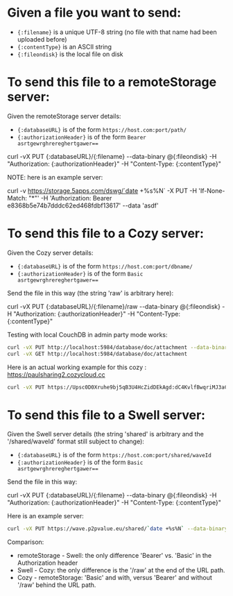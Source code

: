 # Given a file you want to send:

* `{:filename}` is a unique UTF-8 string (no file with that name had been uploaded before)
* `{:contentType}` is an ASCII string
* `{:fileondisk}` is the local file on disk

# To send this file to a remoteStorage server:

Given the remoteStorage server details:

* `{:databaseURL}` is of the form `https://host.com:port/path/`
* `{:authorizationHeader}` is of the form `Bearer asrtgewrghrereghertgawer==`

curl -vX PUT {:databaseURL}/{:filename}
    --data-binary @{:fileondisk}
    -H "Authorization: {:authorizationHeader}" -H "Content-Type: {:contentType}"

NOTE: here is an example server:

curl -v https://storage.5apps.com/dswg/`date +%s%N` -X PUT -H 'If-None-Match: "*"' -H 'Authorization: Bearer e8368b5e74b7dddc62ed468fdbf13617' --data 'asdf'

# To send this file to a Cozy server:

Given the Cozy server details:

* `{:databaseURL}` is of the form `https://host.com:port/dbname/`
* `{:authorizationHeader}` is of the form `Basic asrtgewrghrereghertgawer==`

Send the file in this way (the string 'raw' is arbitrary here):

curl -vX PUT {:databaseURL}/{:filename}/raw
    --data-binary @{:fileondisk}
    -H "Authorization: {:authorizationHeader}" -H "Content-Type: {:contentType}"
    
Testing with local CouchDB in admin party mode works:
````bash
curl -vX PUT http://localhost:5984/database/doc/attachment --data-binary @/usr/share/doc/nodejs/full-white-stripe.jpg -H "Content-Type: image/jpg"
curl -vX GET http://localhost:5984/database/doc/attachment
````

Here is an actual working example for this cozy : https://paulsharing2.cozycloud.cc
````bash
curl -vX PUT https://Upsc0D0Xruhe9bj5qB3U4HcZidDEkAgd:dC4KvlfBwqriMJ3aCAjG6qLddPkPgr5z@paulsharing2.cozycloud.cc/cozy/`date +%s%N`/raw --data-binary @<image_path> -H "Content-Type: image/jpg"
````

# To send this file to a Swell server:

Given the Swell server details (the string 'shared' is arbitrary and the '/shared/waveId' format still subject to change):

* `{:databaseURL}` is of the form `https://host.com:port/shared/waveId`
* `{:authorizationHeader}` is of the form `Basic asrtgewrghrereghertgawer==`

Send the file in this way:

curl -vX PUT {:databaseURL}/{:filename}
    --data-binary @{:fileondisk}
    -H "Authorization: {:authorizationHeader}" -H "Content-Type: {:contentType}"

Here is an example server:
````bash
curl -vX PUT https://wave.p2pvalue.eu/shared/`date +%s%N` --data-binary @<image_path> -H "Authorization: Basic YXVzZXJuYW1lOmFwYXNzd29yZA==" -H "Content-Type: image/png"
````

Comparison:
* remoteStorage - Swell: the only difference 'Bearer' vs. 'Basic' in the Authorization header
* Swell - Cozy: the only difference is the '/raw' at the end of the URL path.
* Cozy - remoteStorage: 'Basic' and with, versus 'Bearer' and without '/raw' behind the URL path.
